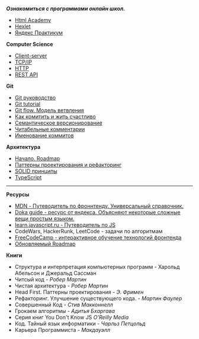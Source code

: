 ***Ознакомиться с программами онлайн школ.***
- [Html Academy](https://htmlacademy.ru/)
- [Hexlet](https://ru.hexlet.io/)
- [Яндекс Практикум](https://practicum.yandex.ru/)

**Computer Science** 
- [Client-server](https://ru.wikipedia.org/wiki/%D0%9A%D0%BB%D0%B8%D0%B5%D0%BD%D1%82_%E2%80%94_%D1%81%D0%B5%D1%80%D0%B2%D0%B5%D1%80)
- [TCP/IP](https://ru.wikipedia.org/wiki/TCP/IP)
- [HTTP](https://developer.mozilla.org/ru/docs/Web/HTTP)
- [REST API](https://restapitutorial.ru/resources.html)

**Git** 
- [Git руководство](https://git-scm.com/)
- [Git tutorial](https://githowto.com/ru)
- [Git flow. Модель ветвления](https://habr.com/ru/post/106912/)
- [Как комитить и жить счастливо](https://habr.com/ru/company/yandex/blog/431432/)
- [Семантическое версионирование](https://semver.org/lang/ru/)
- [Читабельные комментарии](https://habr.com/ru/post/416887/)
- [Именование коммитов](https://gist.github.com/stephenparish/9941e89d80e2bc58a153)

**Архитектура**    
- [Начало. Roadmap](https://khalilstemmler.com/articles/software-design-architecture/full-stack-software-design/)
- [Паттерны проектирования и рефакторинг](https://refactoring.guru/ru/design-patterns)
- [SOLID принципы](https://ota-solid.vercel.app/)
- [TypeScript](https://github.com/etroynov/typescript-book/blob/master/SUMMARY.md)
------------------------

**Ресурсы**
- [MDN - Путеводитель по фроннтенду. Универсальный справочник.](https://developer.mozilla.org)
- [Doka guide - ресурс от яндекса. Объясняют некоторые сложные вещи простым языком.](https://doka.guide)
- [learn.javascript.ru - Путеводитель по JS](https://learn.javascript.ru)
- CodeWars, HackerRunk, LeetCode - задачи по алгоритмам
- [FreeCodeCamp - интерактивное обучение технологий фронтенда](https://www.freecodecamp.org/learn)
- [Обновляемый Roadmap](https://roadmap.sh/)

**Книги**
- Структура и интерпретация компьютерных программ - Харольд Абельсон и Джеральд Сассман
- Читсый код - _Робер Мартин_
- Чистая архитектура - _Робер Мартин_
- Head First. Паттерны проектирования - _Э. Фримен_
- Рефакторинг. Улучшение существующего кода. - _Мартин Фаулер_
- Совершенный Код - _Стив Макконнелл_
- Грокаем алгоритмы - _Адитья Бхаргава_ 
- Серия книг You Don't Know JS _O'Reilly Media_
- Код. Тайный язык информатики - _Чарльз Петцольд_
- Карьера Программиста - _Макдауэлл_
